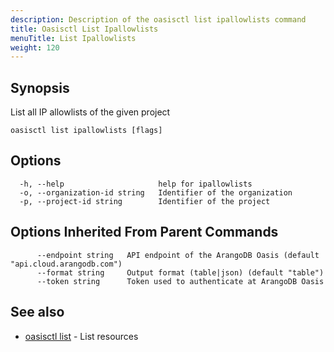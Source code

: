 ```yaml
---
description: Description of the oasisctl list ipallowlists command
title: Oasisctl List Ipallowlists
menuTitle: List Ipallowlists
weight: 120
---
```

## Synopsis
List all IP allowlists of the given project

```
oasisctl list ipallowlists [flags]
```

## Options
```
  -h, --help                     help for ipallowlists
  -o, --organization-id string   Identifier of the organization
  -p, --project-id string        Identifier of the project
```

## Options Inherited From Parent Commands
```
      --endpoint string   API endpoint of the ArangoDB Oasis (default "api.cloud.arangodb.com")
      --format string     Output format (table|json) (default "table")
      --token string      Token used to authenticate at ArangoDB Oasis
```

## See also
* [oasisctl list](_index.md)	 - List resources


